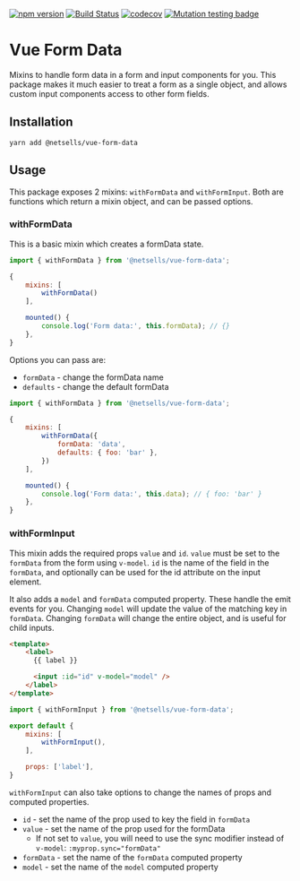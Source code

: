 [![npm version](https://badge.fury.io/js/%40netsells%2Fvue-form-data.svg)](https://badge.fury.io/js/%40netsells%2Fvue-form-data)
[![Build Status](https://travis-ci.org/netsells/vue-form-data.svg?branch=master)](https://travis-ci.org/netsells/vue-form-data)
[![codecov](https://codecov.io/gh/netsells/vue-form-data/branch/master/graph/badge.svg)](https://codecov.io/gh/netsells/vue-form-data)
[![Mutation testing badge](https://badge.stryker-mutator.io/github.com/netsells/vue-form-data/master)](https://stryker-mutator.github.io)

# Vue Form Data

Mixins to handle form data in a form and input components for you. This package
makes it much easier to treat a form as a single object, and allows custom input
components access to other form fields.

## Installation

```yarn add @netsells/vue-form-data```

## Usage

This package exposes 2 mixins: `withFormData` and `withFormInput`. Both are
functions which return a mixin object, and can be passed options.

### withFormData

This is a basic mixin which creates a formData state.

```javascript
import { withFormData } from '@netsells/vue-form-data';

{
    mixins: [
        withFormData()
    ],

    mounted() {
        console.log('Form data:', this.formData); // {}
    },
}
```

Options you can pass are:

- `formData` - change the formData name
- `defaults` - change the default formData

```javascript
import { withFormData } from '@netsells/vue-form-data';

{
    mixins: [
        withFormData({
            formData: 'data',
            defaults: { foo: 'bar' },
        })
    ],

    mounted() {
        console.log('Form data:', this.data); // { foo: 'bar' }
    },
}
```

### withFormInput

This mixin adds the required props `value` and `id`. `value` must be set to the
`formData` from the form using `v-model`. `id` is the name of the field in the
`formData`, and optionally can be used for the id attribute on the input
element.

It also adds a `model` and `formData` computed property. These handle the emit
events for you. Changing `model` will update the value of the matching key in
`formData`. Changing `formData` will change the entire object, and is useful for
child inputs.

```html
<template>
    <label>
      {{ label }}

      <input :id="id" v-model="model" />
    </label>
</template>
```

```javascript
import { withFormInput } from '@netsells/vue-form-data';

export default {
    mixins: [
        withFormInput(),
    ],

    props: ['label'],
}
```

`withFormInput` can also take options to change the names of props and computed
properties.

- `id` - set the name of the prop used to key the field in `formData`
- `value` - set the name of the prop used for the formData
  - If not set to `value`, you will need to use the sync modifier instead of `v-model`: `:myprop.sync="formData"`
- `formData` - set the name of the `formData` computed property
- `model` - set the name of the `model` computed property
